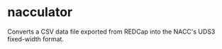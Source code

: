 # nacculator
Converts a CSV data file exported from REDCap into the NACC's UDS3 fixed-width format.
